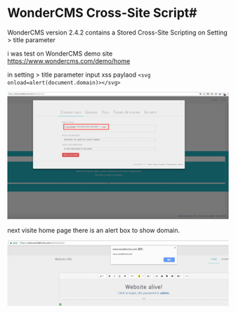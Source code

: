 # WonderCMS Cross-Site Script# 

WonderCMS version 2.4.2 contains a Stored Cross-Site Scripting on Setting > title parameter

i was test on WonderCMS demo site https://www.wondercms.com/demo/home

in setting > title parameter input xss paylaod `<svg onload=alert(document.domain)></svg>`

![](1.png)

next visite home page there is an alert box to show domain.

![](2.png)
